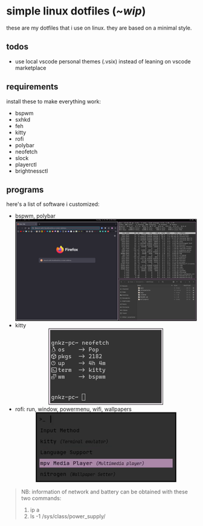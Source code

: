 # simple linux dotfiles (~_wip_)

these are my dotfiles that i use on linux. they are based on a minimal style.

## todos

+ use local vscode personal themes (.vsix) instead of leaning on vscode marketplace

## requirements

install these to make everything work:
+ bspwm
+ sxhkd
+ feh
+ kitty
+ rofi
+ polybar
+ neofetch
+ slock
+ playerctl
+ brightnessctl

## programs

here's a list of software i customized:
+ bspwm, polybar
        <div align="center">![bspwm](./imgs/bspwm.png)</div>
+ kitty
        <div align="center">![kitty](./imgs/kitty.png)</div>
+ rofi: run, window, powermenu, wifi, wallpapers
            <div align="center">![rofi](./imgs/rofi.png)</div>

> NB: information of network and battery can be obtained with these two commands:
> 1. ip a
> 2. ls -1 /sys/class/power_supply/